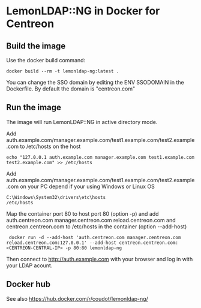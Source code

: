 # LemonLDAP::NG in Docker for Centreon


## Build the image

Use the docker build command:

    docker build --rm -t lemonldap-ng:latest .

You can change the SSO domain by editing the ENV SSODOMAIN in the Dockerfile. By default the domain is "centreon.com"

## Run the image

The image will run LemonLDAP::NG in active directory mode.

Add auth.example.com/manager.example.com/test1.example.com/test2.example.com to /etc/hosts on the host

    echo "127.0.0.1 auth.example.com manager.example.com test1.example.com test2.example.com" >> /etc/hosts


Add auth.example.com/manager.example.com/test1.example.com/test2.example.com on your PC depend if your using Windows or Linux OS

    C:\Windows\System32\drivers\etc\hosts
    /etc/hosts

Map the container port 80 to host port 80 (option -p) and add auth.centreon.com manager.centreon.com reload.centreon.com and centreon.centreon.com to /etc/hosts in the container (option --add-host)

     docker run -d --add-host 'auth.centreon.com manager.centreon.com reload.centreon.com:127.0.0.1' --add-host centreon.centreon.com:<CENTREON-CENTRAL-IP> -p 80:80 lemonldap-ng

Then connect to http://auth.example.com with your browser and log in with your LDAP acount.

## Docker hub

See also https://hub.docker.com/r/coudot/lemonldap-ng/
